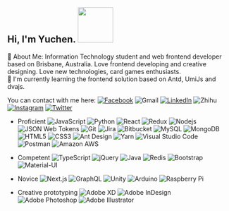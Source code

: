<h2>Hi, I'm Yuchen. <img src="https://media.giphy.com/media/LhZJZ06bWvSqk/giphy.gif" height="80"></h2>

🐼  About Me: Information Technology student and web frontend developer based on Brisbane, Australia. Love frontend developing and creative designing. Love new technologies, card games enthusiasts. <br/>
🐼  I'm currently learning the frontend solution based on Antd, UmiJs and dvajs. </br>


You can contact with me here:
[![Facebook](https://img.shields.io/badge/-Yuchen%20Ye-1877F2?style=plastic&logo=Facebook&logoColor=white&link=https://www.facebook.com/profile.php?id=100009571823981)](https://www.facebook.com/profile.php?id=100009571823981)
![Gmail](https://img.shields.io/badge/-yuchenau0321@gmail.com-D14836?style=plastic&logo=Gmail&logoColor=white&)
[![LinkedIn](https://img.shields.io/badge/-Yuchen%20Ye-0077B5?style=plastic&logo=LinkedIn&logoColor=white&link=https://www.linkedin.com/in/yuchen-ye/)](https://www.linkedin.com/in/yuchen-ye/)
![Zhihu](https://img.shields.io/badge/-完蛋啦迟到啦-0084FF?style=plastic&logo=Zhihu&logoColor=white&)
[![Instagram](https://img.shields.io/badge/-Yuchenau-E4405F?style=plastic&logo=Instagram&logoColor=white&link=https://www.instagram.com/yuchen_0321/)](https://www.instagram.com/yuchen_0321/)
[![Twitter](https://img.shields.io/badge/-Yuchenau-1DA1F2?style=plastic&logo=Twitter&logoColor=white&link=https://twitter.com/yuchenau)](https://twitter.com/yuchenau)

- Proficient
![JavaScript](https://img.shields.io/badge/-JavaScript-F7DF1E?style=flat-square&logo=JavaScript&logoColor=black)
![Python](https://img.shields.io/badge/-Python-3776AB?style=flat-square&logo=Python&logoColor=white)
![React](https://img.shields.io/badge/-React-61DAFB?style=flat-square&logo=React&logoColor=black)
![Redux](https://img.shields.io/badge/-Redux-764ABC?style=flat-square&logo=Redux&logoColor=white)
![Nodejs](https://img.shields.io/badge/-Node.js-339933?style=flat-square&logo=Node.js&logoColor=white)
![JSON Web Tokens](https://img.shields.io/badge/-JSON%20web%20Tokens-000000?style=flat-square&logo=json-web-tokens&logoColor=white)
![Git](https://img.shields.io/badge/-Git-F05032?style=flat-square&logo=Git&logoColor=white)
![Jira](https://img.shields.io/badge/-Jira-0052CC?style=flat-square&logo=Jira&logoColor=white)
![Bitbucket](https://img.shields.io/badge/-Bitbucket-0052CC?style=flat-square&logo=Bitbucket&logoColor=white)
![MySQL](https://img.shields.io/badge/-MySQL-4479A1?style=flat-square&logo=MySQL&logoColor=white)
![MongoDB](https://img.shields.io/badge/-MongoDB-47A248?style=flat-square&logo=MongoDB&logoColor=white)
![HTML5](https://img.shields.io/badge/-HTML5-E34F26?style=flat-square&logo=html5&logoColor=white)
![CSS3](https://img.shields.io/badge/-CSS3-1572B6?style=flat-square&logo=css3)
![Ant Design](https://img.shields.io/badge/-Ant%20Design-0170FE?style=flat-square&logo=Ant-Design)
![Yarn](https://img.shields.io/badge/-yarn-2C8EBB?style=flat-square&logo=yarn&logoColor=white)
![Visual Studio Code](https://img.shields.io/badge/-Visual%20Studio%20Code-007ACC?style=flat-square&logo=Visual-Studio-Code&logoColor=white)
![Postman](https://img.shields.io/badge/-Postman-FF6C37?style=flat-square&logo=Postman&logoColor=white)
![Amazon AWS](https://img.shields.io/badge/-Amazon%20AWS-232F3E?style=flat-square&logo=amazon-aws)

- Competent
![TypeScript](https://img.shields.io/badge/-TypeScript-007ACC?style=flat-square&logo=TypeScript&logoColor=white)
![jQuery](https://img.shields.io/badge/-jQuery-0769AD?style=flat-square&logo=jQuery&logoColor=white)
![Java](https://img.shields.io/badge/-Java-007396?style=flat-square&logo=Java&logoColor=white)
![Redis](https://img.shields.io/badge/-Redis-DC382D?style=flat-square&logo=redis&logoColor=white)
![Bootstrap](https://img.shields.io/badge/-Bootstrap-563D7C?style=flat-square&logo=Bootstrap)
![Material-UI](https://img.shields.io/badge/-Material%20UI-0081CB?style=flat-square&logo=Material-UI)

- Novice
![Next.js](https://img.shields.io/badge/-Next.js-000000?style=flat-square&logo=Next.js)
![GraphQL](https://img.shields.io/badge/-GraphQL-E10098?style=flat-square&logo=GraphQL)
![Unity](https://img.shields.io/badge/-Unity-000000?style=flat-square&logo=Unity&logoColor=white)
![Arduino](https://img.shields.io/badge/-Arduino-00979D?style=flat-square&logo=Arduino&logoColor=white)
![Raspberry Pi](https://img.shields.io/badge/-Raspberry%20Pi-C51A4A?style=flat-square&logo=Raspberry-Pi)

- Creative prototyping
![Adobe XD](https://img.shields.io/badge/-Adobe%20XD-FF26BE?style=flat-square&logo=Adobe-XD&logoColor=white)
![Adobe InDesign](https://img.shields.io/badge/-Adobe%20InDesign-EE3D8F?style=flat-square&logo=Adobe-InDesign&logoColor=white)
![Adobe Photoshop](https://img.shields.io/badge/-Adobe%20Photoshop-31A8FF?style=flat-square&logo=Adobe-Photoshop&logoColor=white)
![Adobe Illustrator](https://img.shields.io/badge/-Adobe%20Illustrator-FF9A00?style=flat-square&logo=Adobe-Illustrator&logoColor=white)
